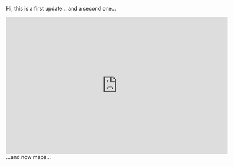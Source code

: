 Hi, this is a first update... 
and a second one...
<iframe width="600" height="371" seamless frameborder="0" scrolling="no" src="https://docs.google.com/spreadsheets/d/e/2PACX-1vT8JooVUngi5NG2wbqvKR6GImZE1hxmEh8RTqmlZhSvAcgpswFMSU80pZ1pTKsmq34fwbVCFamL6HaL/pubchart?oid=1851654712&amp;format=interactive"></iframe>
...and now maps...

